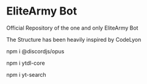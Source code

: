 # EliteArmy Bot
Official Repository of the one and only EliteArmy Bot

The Structure has been heavily inspired by CodeLyon

npm i @discordjs/opus

npm i ytdl-core

npm i yt-search